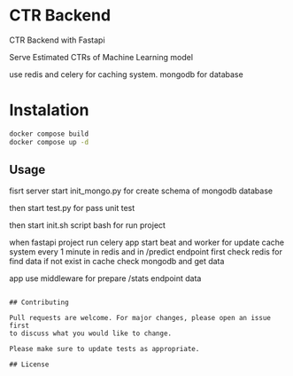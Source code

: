 # CTR Backend

CTR Backend with Fastapi

Serve Estimated CTRs of Machine Learning model

use redis and celery for caching system. mongodb for database

# Instalation
```bash
docker compose build
docker compose up -d
```

## Usage
fisrt server start init_mongo.py for create schema of mongodb database

then start test.py for pass unit test

then start init.sh script bash for run project 

when fastapi project run celery app start beat and worker for update cache system every 1 minute in redis and in /predict endpoint first check redis for find data if not exist in cache check mongodb and get data

app use middleware for prepare /stats endpoint data
```

## Contributing

Pull requests are welcome. For major changes, please open an issue first
to discuss what you would like to change.

Please make sure to update tests as appropriate.

## License
